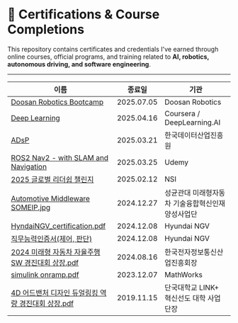 # 📜 Certifications & Course Completions

This repository contains certificates and credentials I've earned through online courses, official programs, and training related to **AI, robotics, autonomous driving, and software engineering**.

---

| 이름                                                                                                                                                                                                                                                                                                         | 종료일        | 기관                         |
| ---------------------------------------------------------------------------------------------------------------------------------------------------------------------------------------------------------------------------------------------------------------------------------------------------------- | ---------- | -------------------------- |
| [Doosan Robotics Bootcamp](https://github.com/weedmo/certifications/blob/main/Certificate%20of%20Completion/Doosan%20Robotics%20Bootcamp%20%EC%88%98%EB%A3%8C%EC%A6%9D.pdf)                                                                                                                        | 2025.07.05 | Doosan Robotics            |
| [Deep Learning](https://github.com/weedmo/certifications/blob/main/Certificate%20of%20Completion/Sequence%20Models.pdf)                                                                                                                                                                              | 2025.04.16 | Coursera / DeepLearning.AI |
| [ADsP](https://github.com/weedmo/certifications/blob/main/Certificate/Adsp.pdf)                                                                                                                                                                                                                        | 2025.03.21 | 한국데이터산업진흥원                 |
| [ROS2 Nav2 - with SLAM and Navigation](https://github.com/weedmo/certifications/blob/main/Certificate%20of%20Completion/Nav2.pdf)                                                                                                                                                                                                      | 2025.03.25 | Udemy                      |
| [2025 글로벌 리더쉽 챌린지](https://github.com/weedmo/certifications/blob/main/Certificate%20of%20Completion/%5B2025%20Global%20Leadership%20Challenge%20Online%20Class%5D%20Certificate%20of%20Completion.pdf)                                      | 2025.02.12 | NSI                        |
| [Automotive Middleware SOMEIP.jpg](https://github.com/weedmo/certifications/blob/main/Certificate%20of%20Completion/Automotive%20Middleware%20SOMEIP.jpg)                                                                                                                                                  | 2024.12.27 | 성균관대 미래형자동차 기술융합혁신인재양성사업단  |
| [HyndaiNGV\_certification.pdf](https://github.com/weedmo/certifications/blob/main/Certificate%20of%20Completion/HyndaiNGV_certification.pdf)                                                                                                                                                               | 2024.12.08 | Hyundai NGV                |
| [직무능력인증서(제어, 판단)](https://github.com/weedmo/certifications/blob/main/Certificate%20of%20Completion/Job%20Competency%20Certificate_Control_Judgment.pdf)                                                                                                                  | 2024.12.08 | Hyundai NGV                |
| [2024 미래형 자동차 자율주행 SW 경진대회 상장.pdf](https://github.com/weedmo/certifications/blob/main/Awards%20History/2024%20%EB%AF%B8%EB%9E%98%ED%98%95%20%EC%9E%90%EB%8F%99%EC%B0%A8%20%EC%9E%90%EC%9C%A8%EC%A3%BC%ED%96%89%20SW%20%EA%B2%BD%EC%A7%84%EB%8C%80%ED%9A%8C%20%EC%83%81%EC%9E%A5.pdf)                       | 2024.08.16 | 한국전자정보통신산업진흥회장             |
| [simulink onramp.pdf](https://github.com/weedmo/certifications/blob/main/Certificate%20of%20Completion/simulink%20onramp.pdf)                                                                                                                                                                              | 2023.12.07 | MathWorks                  |
| [4D 어드밴처 디자인 듀얼링킹 역량 경진대회 상장.pdf](https://github.com/weedmo/certifications/blob/main/Awards%20History/4D%20%EC%96%B4%EB%93%9C%EB%B0%B4%EC%B2%98%20%EB%94%94%EC%9E%90%EC%9D%B8%20%EB%93%80%EC%96%BC%EB%A7%81%ED%82%B9%20%EC%97%AD%EB%9F%89%20%EA%B2%BD%EC%A7%84%EB%8C%80%ED%9A%8C%20%EC%83%81%EC%9E%A5.pdf) | 2019.11.15 | 단국대학교 LINK+ 혁신선도 대학 사업단장   |
